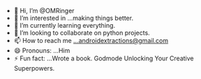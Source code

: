 - 👋 Hi, I’m @OMRinger
- 👀 I’m interested in ...making things better.
- 🌱 I’m currently learning everything.
- 💞️ I’m looking to collaborate on python projects.
- 📫 How to reach me ...androidextractions@gmail.com
- 😄 Pronouns: ...Him
- ⚡ Fun fact: ...Wrote a book. Godmode Unlocking Your Creative Superpowers.

<!---
OMRinger/OMRinger is a ✨ special ✨ repository because its `README.md` (this file) appears on your GitHub profile.
You can click the Preview link to take a look at your changes.
--->
